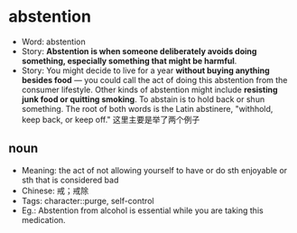 # abstention

- Word: abstention
- Story: **Abstention is when someone deliberately avoids doing something, especially something that might be harmful**.
- Story: You might decide to live for a year **without buying anything besides food** — you could call the act of doing this abstention from the consumer lifestyle. Other kinds of abstention might include **resisting junk food or quitting smoking**. To abstain is to hold back or shun something. The root of both words is the Latin abstinere, "withhold, keep back, or keep off." 这里主要是举了两个例子

## noun

- Meaning: the act of not allowing yourself to have or do sth enjoyable or sth that is considered bad
- Chinese: 戒；戒除
- Tags: character::purge, self-control
- Eg.: Abstention from alcohol is essential while you are taking this medication.

